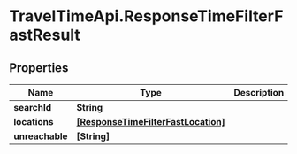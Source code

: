 # TravelTimeApi.ResponseTimeFilterFastResult

## Properties

Name | Type | Description | Notes
------------ | ------------- | ------------- | -------------
**searchId** | **String** |  | 
**locations** | [**[ResponseTimeFilterFastLocation]**](ResponseTimeFilterFastLocation.md) |  | 
**unreachable** | **[String]** |  | 


